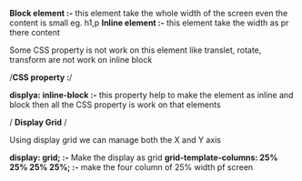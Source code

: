 **Block element :-** this element take the whole width of the screen even the content is small eg. h1,p
**Inline element :-** this element take the width as pr there content

Some CSS property is not work on this element like translet, rotate, transform are not work on inline block

/**CSS property :**/

**displya: inline-block :-** this property help to make the element as inline and block then all the CSS property is work on that elements

/ **Display Grid** /

Using display grid we can manage both the X and Y axis

**display: grid; :-** Make the display as grid
**grid-template-columns: 25% 25% 25% 25%; :-** make the four column of 25% width pf screen
